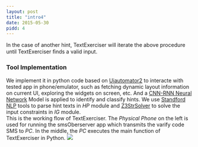 ```yaml
---
layout: post
title: "intro4"
date: 2015-05-30
pidd: 4
---
```

In the case of another hint, TextExerciser will iterate the above procedure until TextExerciser ﬁnds a valid input.
### Tool Implementation 
We implement it in python code based on [Uiautomator2](https://github.com/openatx/uiautomator2) to interacte with tested app in phone/emulator, such as fetching dynamic layout information on current UI, exploring the widgets on screen, etc. And a [CNN-RNN Neural Network](https://github.com/jiegzhan/multi-class-text-classiﬁcation-cnn-rnn.) Model is applied to identify and classify hints. We use [Standford NLP](https://nlp.stanford.edu/software/lex-parser.html) tools to parse hint texts in *HP* module and [Z3StrSolver](https://sites.google.com/site/z3strsolver/) to solve the input constraints in *IG* module.<br>
This is the working flow of TextExerciser. The *Physical Phone* on the left is used for running the smsOberserver app which transmits the varify code SMS to *PC*. In the middle, the *PC* executes the main function of TextExerciser in Python. 
<img src="/MyAppForClass/pics/w2.png">
